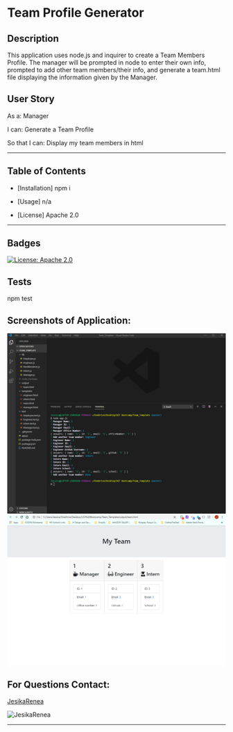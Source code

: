 
  # Team Profile Generator
  
  ## Description 
  This application uses node.js and inquirer to create a Team Members Profile. The manager will be prompted in node to enter their own info, prompted to add other team members/their info, and generate a team.html file displaying the information given by the Manager.
  
  ## User Story
  
  As a:
   Manager 
  
  I can:
   Generate a Team Profile
   
  So that I can: 
   Display my team members in html

  ---
  
  
  ## Table of Contents
  
  * [Installation] npm i
  
  * [Usage] n/a
  
  * [License] Apache 2.0 
  
  ---
  
  ## Badges
    
[![License: Apache 2.0](https://img.shields.io/badge/License-Apache%202.0-blue.svg)](https://opensource.org/licenses/Apache-2.0)
  
    
  ## Tests
  npm test


 ## Screenshots of Application:
 ![InquirerPrompts](/lib/node_ss.png)
 ![TeamHTML](/lib/teamhtml_ss.png)


  ## For Questions Contact:

  [JesikaRenea](https://github.com/JesikaRenea)


  ![JesikaRenea](https://avatars1.githubusercontent.com/u/57422359?v=4)
  
  
  ---
  